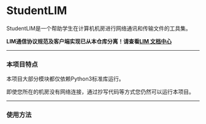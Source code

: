 # StudentLIM

StudentLIM是一个帮助学生在计算机机房进行网络通讯和传输文件的工具集。

**LIM通信协议规范及客户端实现已从本仓库分离！请查看[LIM 文档中心](https://lim.pages.devtm.top/)**

---

### 本项目特点

本项目大部分模块都仅依赖Python3标准库运行。

即使您所在的机房没有网络连接，通过抄写代码等方式您仍然可以运行本项目。

---

### 使用方法


